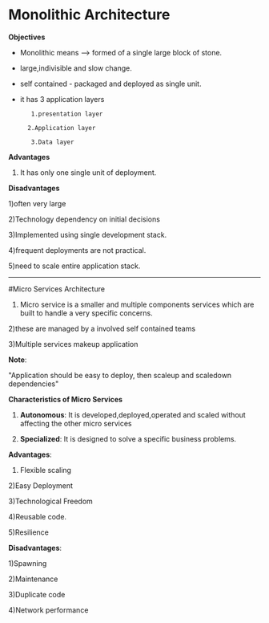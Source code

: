 # Monolithic Architecture #


**Objectives**

- Monolithic means --> formed of a single large block of stone.
- large,indivisible and slow change.

- self contained - packaged and deployed as single unit.
- it has 3 application layers
	 
         1.presentation layer

       	2.Application layer

	     3.Data layer

**Advantages**

1) It has only one single unit of deployment.

**Disadvantages**

1)often very large

2)Technology dependency on initial decisions

3)Implemented using single development stack.

4)frequent deployments are not practical.

5)need to scale entire application stack.

----------



#Micro Services Architecture


1) Micro service is a smaller and multiple components services which are built to handle a very specific concerns.

2)these are managed by a involved self contained teams

3)Multiple services makeup application

**Note**:

"Application should be easy to deploy, then scaleup and scaledown dependencies" 

**Characteristics of Micro Services**

1) **Autonomous**:
It is developed,deployed,operated and scaled without affecting the other micro services


2) **Specialized**:
	It is designed to solve a specific business problems.

**Advantages**:

1) Flexible scaling

2)Easy Deployment

3)Technological Freedom

4)Reusable code.

5)Resilience

**Disadvantages**:

1)Spawning

2)Maintenance

3)Duplicate code

4)Network performance






